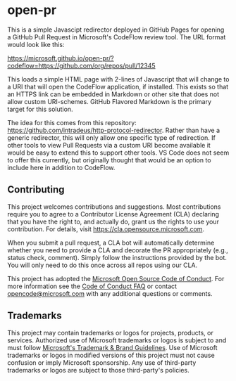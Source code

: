 # open-pr

This is a simple Javascipt redirector deployed in GitHub Pages for opening a GitHub Pull Request
in Microsoft's CodeFlow review tool. The URL format would look like this:

https://microsoft.github.io/open-pr/?codeflow=https://github.com/org/repos/pull/12345

This loads a simple HTML page with 2-lines of Javascript that will change to a URI that will
open the CodeFlow application, if installed. This exists so that an HTTPS link can be embedded
in Markdown or other site that does not allow custom URI-schemes. GitHub Flavored Markdown is the
primary target for this solution.

The idea for this comes from this repository: https://github.com/intradeus/http-protocol-redirector. Rather
than have a generic redirector, this will only allow one specific type of redirection. If other tools
to view Pull Requests via a custom URI become available it would be easy to extend this to support
other tools. VS Code does not seem to offer this currently, but originally thought that would be an
option to include here in addition to CodeFlow.

## Contributing

This project welcomes contributions and suggestions.  Most contributions require you to agree to a
Contributor License Agreement (CLA) declaring that you have the right to, and actually do, grant us
the rights to use your contribution. For details, visit https://cla.opensource.microsoft.com.

When you submit a pull request, a CLA bot will automatically determine whether you need to provide
a CLA and decorate the PR appropriately (e.g., status check, comment). Simply follow the instructions
provided by the bot. You will only need to do this once across all repos using our CLA.

This project has adopted the [Microsoft Open Source Code of Conduct](https://opensource.microsoft.com/codeofconduct/).
For more information see the [Code of Conduct FAQ](https://opensource.microsoft.com/codeofconduct/faq/) or
contact [opencode@microsoft.com](mailto:opencode@microsoft.com) with any additional questions or comments.

## Trademarks

This project may contain trademarks or logos for projects, products, or services. Authorized use of Microsoft 
trademarks or logos is subject to and must follow 
[Microsoft's Trademark & Brand Guidelines](https://www.microsoft.com/en-us/legal/intellectualproperty/trademarks/usage/general).
Use of Microsoft trademarks or logos in modified versions of this project must not cause confusion or imply Microsoft sponsorship.
Any use of third-party trademarks or logos are subject to those third-party's policies.
